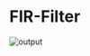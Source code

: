 # FIR-Filter
![output](https://user-images.githubusercontent.com/46588285/56083023-5266de00-5e3d-11e9-8b3b-9b12e6e07ed2.jpg)
